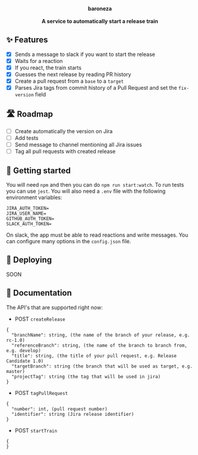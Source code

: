 <div align="center">

  **baroneza**
  <br />
  <br />
  **A service to automatically start a release train**
</div>

## ✨ Features
- [x] Sends a message to slack if you want to start the release
- [x] Waits for a reaction
- [x] If you react, the train starts
- [x] Guesses the next release by reading PR history
- [x] Create a pull request from a `base` to a `target`
- [x] Parses Jira tags from commit history of a Pull Request and set the `fix-version` field

## 🛣 Roadmap
- [ ] Create automatically the version on Jira
- [ ] Add tests
- [ ] Send message to channel mentioning all Jira issues
- [ ] Tag all pull requests with created release

## 🔨 Getting started
You will need `npm` and then you can do `npm run start:watch`.
To run tests you can use `jest`.
You will also need a `.env` file with the following environment variables:
```
JIRA_AUTH_TOKEN=
JIRA_USER_NAME=
GITHUB_AUTH_TOKEN=
SLACK_AUTH_TOKEN=
```
On slack, the app must be able to read reactions and write messages.
You can configure many options in the `config.json` file.


## 🚀 Deploying
SOON

## 📖 Documentation
The API's that are supported right now:
- POST `createRelease`
```
{
  "branchName": string, (the name of the branch of your release, e.g. rc-1.0)
  "referenceBranch": string, (the name of the branch to branch from, e.g. develop)
  "title": string, (the title of your pull request, e.g. Release Candidate 1.0)
  "targetBranch": string (the branch that will be used as target, e.g. master)
  "projectTag": string (the tag that will be used in jira)
}
```

- POST `tagPullRequest`
```
{
  "number": int, (pull request number)
  "identifier": string (Jira release identifier)
}
```

- POST `startTrain`
```
{
}
```
